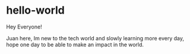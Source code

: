 # hello-world


Hey Everyone!


Juan here, Im new to the tech world and slowly learning more every day, hope one day to be able to make an impact in the world. 
